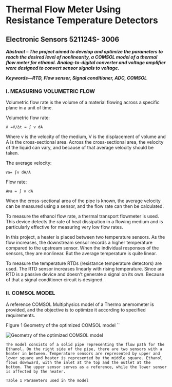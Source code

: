 # Thermal Flow Meter Using Resistance Temperature Detectors

## Electronic Sensors 521124S- 3006

**_Abstract – The project aimed to develop and optimize the parameters to reach the desired level of nonlinearity, a COMSOL model of a thermal flow meter for ethanol. Analog-to-digital converter and voltage amplifier were designed to convert sensor signals to voltage._**

**_Keywords—RTD, Flow sensor, Signal conditioner, ADC, COMSOL_**

### I. MEASURING VOLUMETRIC FLOW

Volumetric flow rate is the volume of a material flowing across a specific plane in a unit of time.

Volumetric flow rate:
```
Λ =V/Δt = ∫ v dA
```
Where v is the velocity of the medium, V is the displacement of volume and A is the cross-sectional area. Across the cross-sectional area, the velocity of the liquid can vary, and because of that average velocity should be taken.

The average velocity:

```
𝑣a= ∫v dA/A
```
Flow rate:

```
A𝑣a = ∫ v dA
```
When the cross-sectional area of the pipe is known, the average velocity can be measured using a sensor, and the flow rate can then be calculated.

To measure the ethanol flow rate, a thermal transport flowmeter is used. This device detects the rate of heat dissipation in a flowing medium and is particularly effective for measuring very low flow rates.

In this project, a heater is placed between two temperature sensors. As the flow increases, the downstream sensor records a higher temperature compared to the upstream sensor. When the individual responses of the sensors, they are nonlinear. But the average temperature is quite linear.

To measure the temperature RTDs (resistance temperature detectors) are used. The RTD sensor increases linearly with rising temperature. Since an RTD is a passive device and doesn't generate a signal on its own. Because of that a signal conditioner circuit is designed.

### II. COMSOL MODEL


A reference COMSOL Multiphysics model of a Thermo anemometer is provided, and the objective is to optimize it according to specified requirements.

Figure 1 Geometry of the optimized COMSOL model
``

![Geometry of the optimized COMSOL model](https://github.com/shalikadulaj/Thermal-Flow-Meter-Using-Resistance-Temperature-Detectors-/assets/58818511/8de5f9ba-0175-4af8-9213-bfb500a99bd7)


```
The model consists of a solid pipe representing the flow path for the Ethanol. On the right side of the pipe, there are two sensors with a heater in between. Temperature sensors are represented by upper and lower square and heater is represented by the middle square. Ethanol flows downward, with the inlet at the top and the outlet at the bottom. The upper sensor serves as a reference, while the lower sensor is affected by the heater.
```
```
Table 1 Parameters used in the model
```


```

